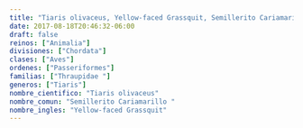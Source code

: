 ```yaml
---
title: "Tiaris olivaceus, Yellow-faced Grassquit, Semillerito Cariamarillo "
date: 2017-08-18T20:46:32-06:00
draft: false
reinos: ["Animalia"]
divisiones: ["Chordata"]
clases: ["Aves"]
ordenes: ["Passeriformes"]
familias: ["Thraupidae "]
generos: ["Tiaris"]
nombre_cientifico: "Tiaris olivaceus"
nombre_comun: "Semillerito Cariamarillo "
nombre_ingles: "Yellow-faced Grassquit"
---
```

